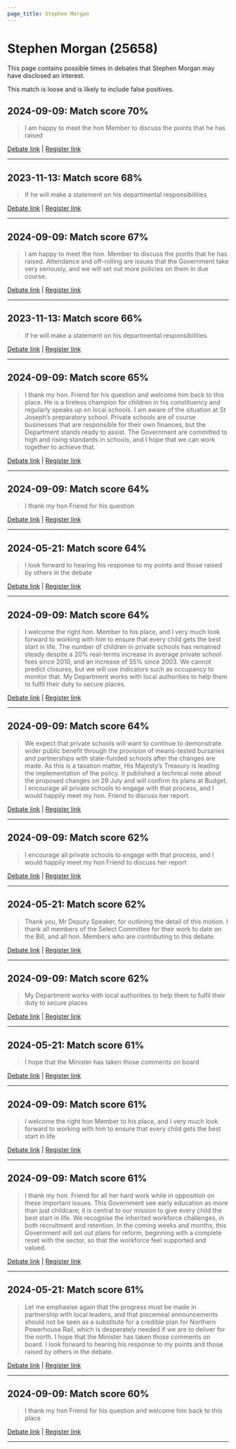 ```yaml
---
page_title: Stephen Morgan
---
```


# Stephen Morgan  (25658)

This page contains possible times in debates that Stephen Morgan may have disclosed an interest.

This match is loose and is likely to include false positives. 



## 2024-09-09: Match score 70%

>I am happy to meet the hon Member to discuss the points that he has raised

[Debate link](https://www.theyworkforyou.com/debates/?id=2024-09-09b.568.1) | [Register link](https://www.theyworkforyou.com/mp/25658/register)


---



## 2023-11-13: Match score 68%

>If he will make a statement on his departmental responsibilities

[Debate link](https://www.theyworkforyou.com/debates/?id=2023-11-13c.373.4) | [Register link](https://www.theyworkforyou.com/mp/25658/register)


---



## 2024-09-09: Match score 67%

>I am happy to meet the hon. Member to discuss the points that he has raised. Attendance and off-rolling are issues that the Government take very seriously, and we will set out more policies on them in due course.

[Debate link](https://www.theyworkforyou.com/debates/?id=2024-09-09b.568.1) | [Register link](https://www.theyworkforyou.com/mp/25658/register)


---



## 2023-11-13: Match score 66%

>If he will make a statement on his departmental responsibilities.

[Debate link](https://www.theyworkforyou.com/debates/?id=2023-11-13c.373.4) | [Register link](https://www.theyworkforyou.com/mp/25658/register)


---



## 2024-09-09: Match score 65%

>I thank my hon. Friend for his question and welcome him back to this place. He is a tireless champion for children in his constituency and regularly speaks up on local schools. I am aware of the situation at St Joseph’s preparatory school. Private schools are of course businesses that are responsible for their own finances, but the Department stands ready to assist. The Government are committed to high and rising standards in schools, and I hope that we can work together to achieve that.

[Debate link](https://www.theyworkforyou.com/debates/?id=2024-09-09b.553.5) | [Register link](https://www.theyworkforyou.com/mp/25658/register)


---



## 2024-09-09: Match score 64%

>I thank my hon Friend for his question

[Debate link](https://www.theyworkforyou.com/debates/?id=2024-09-09b.563.5) | [Register link](https://www.theyworkforyou.com/mp/25658/register)


---



## 2024-05-21: Match score 64%

>I look forward to hearing his response to my points and those raised by others in the debate

[Debate link](https://www.theyworkforyou.com/debates/?id=2024-05-21a.821.0) | [Register link](https://www.theyworkforyou.com/mp/25658/register)


---



## 2024-09-09: Match score 64%

>I welcome the right hon. Member to his place, and I very much look forward to working with him to ensure that every child gets the best start in life. The number of children in private schools has remained steady despite a 20% real-terms increase in average private school fees since 2010, and an increase of 55% since 2003. We cannot predict closures, but we will use indicators such as occupancy to monitor that. My Department works with local authorities to help them to fulfil their duty to secure places.

[Debate link](https://www.theyworkforyou.com/debates/?id=2024-09-09b.554.2) | [Register link](https://www.theyworkforyou.com/mp/25658/register)


---



## 2024-09-09: Match score 64%

>We expect that private schools will want to continue to demonstrate wider public benefit through the provision of means-tested bursaries and partnerships with state-funded schools after the changes are made. As this is a taxation matter, His Majesty’s Treasury is leading the implementation of the policy. It published a technical note about the proposed changes on 29 July and will confirm its plans at Budget. I encourage all private schools to engage with that process, and I would happily meet my hon. Friend to discuss her report.

[Debate link](https://www.theyworkforyou.com/debates/?id=2024-09-09b.566.4) | [Register link](https://www.theyworkforyou.com/mp/25658/register)


---



## 2024-09-09: Match score 62%

>I encourage all private schools to engage with that process, and I would happily meet my hon Friend to discuss her report

[Debate link](https://www.theyworkforyou.com/debates/?id=2024-09-09b.566.4) | [Register link](https://www.theyworkforyou.com/mp/25658/register)


---



## 2024-05-21: Match score 62%

>Thank you, Mr Deputy Speaker, for outlining the detail of this motion. I thank all members of the Select Committee for their work to date on the Bill, and all hon. Members who are contributing to this debate.

[Debate link](https://www.theyworkforyou.com/debates/?id=2024-05-21a.821.0) | [Register link](https://www.theyworkforyou.com/mp/25658/register)


---



## 2024-09-09: Match score 62%

>My Department works with local authorities to help them to fulfil their duty to secure places

[Debate link](https://www.theyworkforyou.com/debates/?id=2024-09-09b.554.2) | [Register link](https://www.theyworkforyou.com/mp/25658/register)


---



## 2024-05-21: Match score 61%

>I hope that the Minister has taken those comments on board

[Debate link](https://www.theyworkforyou.com/debates/?id=2024-05-21a.821.0) | [Register link](https://www.theyworkforyou.com/mp/25658/register)


---



## 2024-09-09: Match score 61%

>I welcome the right hon Member to his place, and I very much look forward to working with him to ensure that every child gets the best start in life

[Debate link](https://www.theyworkforyou.com/debates/?id=2024-09-09b.554.2) | [Register link](https://www.theyworkforyou.com/mp/25658/register)


---



## 2024-09-09: Match score 61%

>I thank my hon. Friend for all her hard work while in opposition on these important issues. This Government see early education as more than just childcare; it is central to our mission to give every child the best start in life. We recognise the inherited workforce challenges, in both recruitment and retention. In the coming weeks and months, this Government will set out plans for reform, beginning with a complete reset with the sector, so that the workforce feel supported and valued.

[Debate link](https://www.theyworkforyou.com/debates/?id=2024-09-09b.565.3) | [Register link](https://www.theyworkforyou.com/mp/25658/register)


---



## 2024-05-21: Match score 61%

>Let me emphasise again that the progress must be made in partnership with local leaders, and that piecemeal announcements should not be seen as a substitute for a credible plan for Northern Powerhouse Rail, which is desperately needed if we are to deliver for the north. I hope that the Minister has taken those comments on board. I look forward to hearing his response to my points and those raised by others in the debate.

[Debate link](https://www.theyworkforyou.com/debates/?id=2024-05-21a.821.0) | [Register link](https://www.theyworkforyou.com/mp/25658/register)


---



## 2024-09-09: Match score 60%

>I thank my hon Friend for his question and welcome him back to this place

[Debate link](https://www.theyworkforyou.com/debates/?id=2024-09-09b.553.5) | [Register link](https://www.theyworkforyou.com/mp/25658/register)


---

